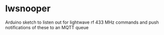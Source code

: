 lwsnooper
=========

Arduino sketch to listen out for lightwave rf 433 MHz commands and push notifications of these to an MQTT queue
